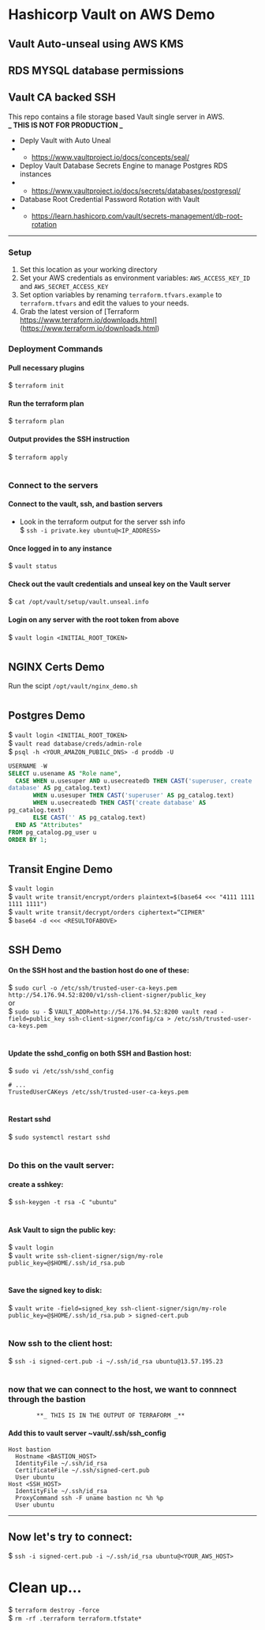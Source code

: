 # Hashicorp Vault on AWS Demo
## Vault Auto-unseal using AWS KMS 
## RDS MYSQL database permissions 
## Vault CA backed SSH

This repo contains a file storage based Vault single server in AWS.<br>
            **_ THIS IS NOT FOR PRODUCTION _**
* Deply Vault with Auto Uneal 
* * https://www.vaultproject.io/docs/concepts/seal/
* Deploy Vault Database Secrets Engine to manage Postgres RDS instances
* * https://www.vaultproject.io/docs/secrets/databases/postgresql/
* Database Root Credential Password Rotation with Vault
* * https://learn.hashicorp.com/vault/secrets-management/db-root-rotation

---

### Setup

1. Set this location as your working directory
1. Set your AWS credentials as environment variables: `AWS_ACCESS_KEY_ID` and `AWS_SECRET_ACCESS_KEY`
1. Set option variables by renaming `terraform.tfvars.example` to `terraform.tfvars` and edit the values to your needs.
1. Grab the latest version of [Terraform https://www.terraform.io/downloads.html] (https://www.terraform.io/downloads.html)

### Deployment Commands

#### Pull necessary plugins
$ `terraform init`

#### Run the terraform plan
$ `terraform plan`

#### Output provides the SSH instruction
$ `terraform apply`
#
### Connect to the servers
#### Connect to the vault, ssh, and bastion servers
* Look in the terraform output for the server ssh info<br>
$ `ssh -i private.key ubuntu@<IP_ADDRESS>`

#### Once logged in to any instance
$ `vault status`

#### Check out the vault credentials and unseal key on the Vault server
$ `cat /opt/vault/setup/vault.unseal.info`

#### Login on any server with the root token from above
$ `vault login <INITIAL_ROOT_TOKEN>`
#
## NGINX Certs Demo
 Run the scipt `/opt/vault/nginx_demo.sh`
#
## Postgres Demo
$ `vault login <INITIAL_ROOT_TOKEN>`<br>
$ `vault read database/creds/admin-role`<br>
$ `psql -h <YOUR_AMAZON_PUBILC_DNS> -d proddb -U`<br>
```sql
USERNAME -W
SELECT u.usename AS "Role name",
  CASE WHEN u.usesuper AND u.usecreatedb THEN CAST('superuser, create
database' AS pg_catalog.text)
       WHEN u.usesuper THEN CAST('superuser' AS pg_catalog.text)
       WHEN u.usecreatedb THEN CAST('create database' AS
pg_catalog.text)
       ELSE CAST('' AS pg_catalog.text)
  END AS "Attributes"
FROM pg_catalog.pg_user u
ORDER BY 1;
```
#
## Transit Engine Demo
$ `vault login`<br>
$ `vault write transit/encrypt/orders plaintext=$(base64 <<< "4111 1111 1111 1111")`<br>
$ `vault write transit/decrypt/orders ciphertext=“CIPHER"`<br>
$ `base64 -d <<< <RESULTOFABOVE>`
#
## SSH Demo
#### On the SSH host and the bastion host do one of these:
$ `sudo curl -o /etc/ssh/trusted-user-ca-keys.pem http://54.176.94.52:8200/v1/ssh-client-signer/public_key`<br>
or<br>
$ `sudo su -`
$ `VAULT_ADDR=http://54.176.94.52:8200 vault read -field=public_key ssh-client-signer/config/ca > /etc/ssh/trusted-user-ca-keys.pem`<br>
#
#### Update the sshd_config on both SSH and Bastion host:
$ `sudo vi /etc/ssh/sshd_config`
```
# ...
TrustedUserCAKeys /etc/ssh/trusted-user-ca-keys.pem
```
#
#### Restart sshd
$ `sudo systemctl restart sshd`
#
### Do this on the vault server:
#### create a sshkey:
$ `ssh-keygen -t rsa -C "ubuntu"`
#
#### Ask Vault to sign the public key:
$ `vault login`<br>
$ `vault write ssh-client-signer/sign/my-role public_key=@$HOME/.ssh/id_rsa.pub`
#
#### Save the signed key to disk:
$ `vault write -field=signed_key ssh-client-signer/sign/my-role public_key=@$HOME/.ssh/id_rsa.pub > signed-cert.pub`
#
### Now ssh to the client host:
$ `ssh -i signed-cert.pub -i ~/.ssh/id_rsa ubuntu@13.57.195.23`
#
### now that we can connect to the host, we want to connnect through the bastion
            **_ THIS IS IN THE OUTPUT OF TERRAFORM _**
#### Add this to vault server ~vault/.ssh/ssh_config
```
Host bastion
  Hostname <BASTION_HOST>
  IdentityFile ~/.ssh/id_rsa
  CertificateFile ~/.ssh/signed-cert.pub
  User ubuntu
Host <SSH_HOST>
  IdentityFile ~/.ssh/id_rsa
  ProxyCommand ssh -F uname bastion nc %h %p
  User ubuntu
```
----
## Now let's try to connect:
$ `ssh -i signed-cert.pub -i ~/.ssh/id_rsa ubuntu@<YOUR_AWS_HOST>`

# Clean up...
$ `terraform destroy -force`<br>
$ `rm -rf .terraform terraform.tfstate*`
